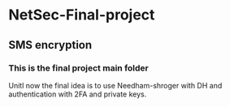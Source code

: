 # NetSec-Final-project
## SMS encryption
### This is the final project main folder
Unitl now the final idea is to use Needham-shroger with DH and authentication with 2FA and private keys.
